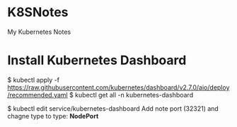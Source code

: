 # K8SNotes
My Kubernetes Notes


# Install Kubernetes Dashboard
$ kubectl apply -f https://raw.githubusercontent.com/kubernetes/dashboard/v2.7.0/aio/deploy/recommended.yaml 
$ kubectl get all -n kubernetes-dashboard

$ kubectl edit service/kubernetes-dashboard 
Add note port (32321) and chagne type to type: **NodePort**







